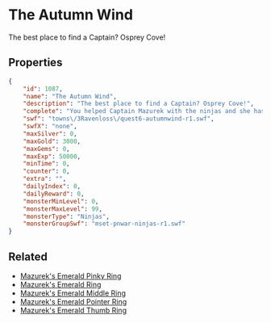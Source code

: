 # The Autumn Wind

The best place to find a Captain? Osprey Cove!

## Properties

```json
{
    "id": 1087,
    "name": "The Autumn Wind",
    "description": "The best place to find a Captain? Osprey Cove!",
    "complete": "You helped Captain Mazurek with the ninjas and she has agreed to guide your ship into the winds of the Void!",
    "swf": "towns\/3Ravenloss\/quest6-autumnwind-r1.swf",
    "swfX": "none",
    "maxSilver": 0,
    "maxGold": 3000,
    "maxGems": 0,
    "maxExp": 50000,
    "minTime": 0,
    "counter": 0,
    "extra": "",
    "dailyIndex": 0,
    "dailyReward": 0,
    "monsterMinLevel": 0,
    "monsterMaxLevel": 99,
    "monsterType": "Ninjas",
    "monsterGroupSwf": "mset-pnwar-ninjas-r1.swf"
}
```

## Related

- [Mazurek's Emerald Pinky Ring](../items/10494-mazurek-s-emerald-pinky-ring.md)
- [Mazurek's Emerald Ring](../items/10495-mazurek-s-emerald-ring.md)
- [Mazurek's Emerald Middle Ring](../items/10496-mazurek-s-emerald-middle-ring.md)
- [Mazurek's Emerald Pointer Ring](../items/10497-mazurek-s-emerald-pointer-ring.md)
- [Mazurek's Emerald Thumb Ring](../items/10498-mazurek-s-emerald-thumb-ring.md)

